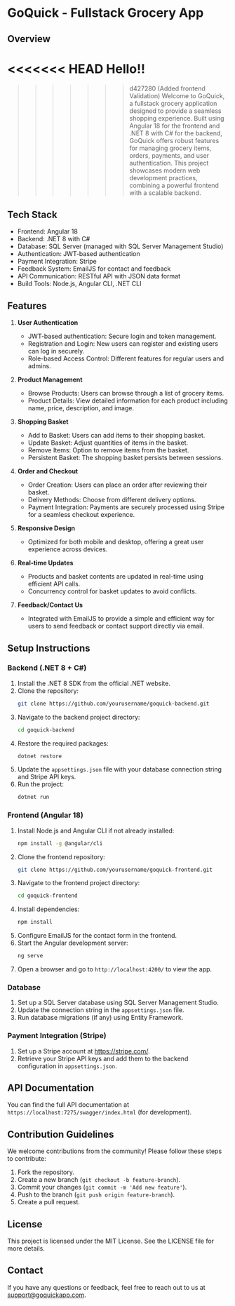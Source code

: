 # GoQuick - Fullstack Grocery App

## Overview
<<<<<<< HEAD
Hello!!
=======

>>>>>>> d427280 (Added frontend Validation)
Welcome to GoQuick, a fullstack grocery application designed to provide a seamless shopping experience. Built using Angular 18 for the frontend and .NET 8 with C# for the backend, GoQuick offers robust features for managing grocery items, orders, payments, and user authentication. This project showcases modern web development practices, combining a powerful frontend with a scalable backend.

## Tech Stack

- Frontend: Angular 18
- Backend: .NET 8 with C#
- Database: SQL Server (managed with SQL Server Management Studio)
- Authentication: JWT-based authentication
- Payment Integration: Stripe
- Feedback System: EmailJS for contact and feedback
- API Communication: RESTful API with JSON data format
- Build Tools: Node.js, Angular CLI, .NET CLI

## Features

1. **User Authentication**

   - JWT-based authentication: Secure login and token management.
   - Registration and Login: New users can register and existing users can log in securely.
   - Role-based Access Control: Different features for regular users and admins.

2. **Product Management**

   - Browse Products: Users can browse through a list of grocery items.
   - Product Details: View detailed information for each product including name, price, description, and image.

3. **Shopping Basket**

   - Add to Basket: Users can add items to their shopping basket.
   - Update Basket: Adjust quantities of items in the basket.
   - Remove Items: Option to remove items from the basket.
   - Persistent Basket: The shopping basket persists between sessions.

4. **Order and Checkout**

   - Order Creation: Users can place an order after reviewing their basket.
   - Delivery Methods: Choose from different delivery options.
   - Payment Integration: Payments are securely processed using Stripe for a seamless checkout experience.

5. **Responsive Design**

   - Optimized for both mobile and desktop, offering a great user experience across devices.

6. **Real-time Updates**

   - Products and basket contents are updated in real-time using efficient API calls.
   - Concurrency control for basket updates to avoid conflicts.

7. **Feedback/Contact Us**
   - Integrated with EmailJS to provide a simple and efficient way for users to send feedback or contact support directly via email.

## Setup Instructions

### Backend (.NET 8 + C#)

1. Install the .NET 8 SDK from the official .NET website.
2. Clone the repository:
   ```bash
   git clone https://github.com/yourusername/goquick-backend.git
   ```
3. Navigate to the backend project directory:
   ```bash
   cd goquick-backend
   ```
4. Restore the required packages:
   ```bash
   dotnet restore
   ```
5. Update the `appsettings.json` file with your database connection string and Stripe API keys.
6. Run the project:
   ```bash
   dotnet run
   ```

### Frontend (Angular 18)

1. Install Node.js and Angular CLI if not already installed:
   ```bash
   npm install -g @angular/cli
   ```
2. Clone the frontend repository:
   ```bash
   git clone https://github.com/yourusername/goquick-frontend.git
   ```
3. Navigate to the frontend project directory:
   ```bash
   cd goquick-frontend
   ```
4. Install dependencies:
   ```bash
   npm install
   ```
5. Configure EmailJS for the contact form in the frontend.
6. Start the Angular development server:
   ```bash
   ng serve
   ```
7. Open a browser and go to `http://localhost:4200/` to view the app.

### Database

1. Set up a SQL Server database using SQL Server Management Studio.
2. Update the connection string in the `appsettings.json` file.
3. Run database migrations (if any) using Entity Framework.

### Payment Integration (Stripe)

1. Set up a Stripe account at https://stripe.com/.
2. Retrieve your Stripe API keys and add them to the backend configuration in `appsettings.json`.

## API Documentation

You can find the full API documentation at `https://localhost:7275/swagger/index.html` (for development).

## Contribution Guidelines

We welcome contributions from the community! Please follow these steps to contribute:

1. Fork the repository.
2. Create a new branch (`git checkout -b feature-branch`).
3. Commit your changes (`git commit -m 'Add new feature'`).
4. Push to the branch (`git push origin feature-branch`).
5. Create a pull request.

## License

This project is licensed under the MIT License. See the LICENSE file for more details.

## Contact

If you have any questions or feedback, feel free to reach out to us at support@goquickapp.com.
